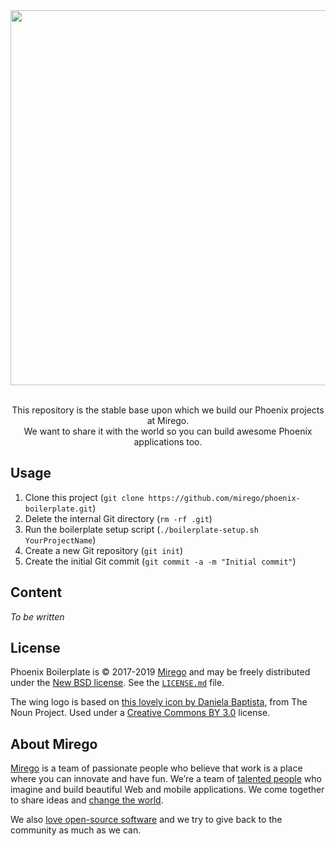 <div align="center">
  <img src="https://user-images.githubusercontent.com/11348/51911465-e75e4d00-239f-11e9-9fe5-047ba447ef8e.png" width="600" />
  <p><br />This repository is the stable base upon which we build our Phoenix projects at Mirego.<br />We want to share it with the world so you can build awesome Phoenix applications too.</p>
</div>

## Usage

1. Clone this project (`git clone https://github.com/mirego/phoenix-boilerplate.git`)
2. Delete the internal Git directory (`rm -rf .git`)
3. Run the boilerplate setup script (`./boilerplate-setup.sh YourProjectName`)
4. Create a new Git repository (`git init`)
5. Create the initial Git commit (`git commit -a -m "Initial commit"`)

## Content

_To be written_

## License

Phoenix Boilerplate is © 2017-2019 [Mirego](https://www.mirego.com) and may be freely distributed under the [New BSD license](http://opensource.org/licenses/BSD-3-Clause). See the [`LICENSE.md`](https://github.com/mirego/phonix-boilerplate/blob/master/LICENSE.md) file.

The wing logo is based on [this lovely icon by Daniela Baptista](https://thenounproject.com/term/wing/799365), from The Noun Project. Used under a [Creative Commons BY 3.0](http://creativecommons.org/licenses/by/3.0/) license.

## About Mirego

[Mirego](https://www.mirego.com) is a team of passionate people who believe that work is a place where you can innovate and have fun. We’re a team of [talented people](https://life.mirego.com) who imagine and build beautiful Web and mobile applications. We come together to share ideas and [change the world](http://www.mirego.org).

We also [love open-source software](https://open.mirego.com) and we try to give back to the community as much as we can.
